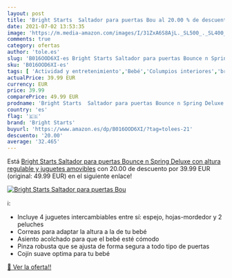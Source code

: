 ```yaml
---
layout: post
title: 'Bright Starts  Saltador para puertas Bou al 20.00 % de descuento'
date: 2021-07-02 13:53:35
image: 'https://m.media-amazon.com/images/I/31ZxA6S8AjL._SL500_._SL400_.jpg'
comments: true
category: ofertas
author: 'tole.es'
slug: 'B016OOD6XI-es Bright Starts Saltador para puertas Bounce n Spring Deluxe...'
sku: 'B016OOD6XI-es'
tags: [ 'Actividad y entretenimiento','Bebé','Columpios interiores','bright starts','juguetes', ]
actualPrice: 39.99 EUR
currency: EUR
price: 39.99
comparePrice: 49.99 EUR
prodname: 'Bright Starts  Saltador para puertas Bounce n Spring Deluxe con altura regulable y juguetes amovibles'
country: 'es'
flag: '🇪🇸'
brand: 'Bright Starts'
buyurl: 'https://www.amazon.es/dp/B016OOD6XI/?tag=tolees-21'
descuento: '20.00'
average: '32.465'
---
```


Está [Bright Starts  Saltador para puertas Bounce n Spring Deluxe con altura regulable y juguetes amovibles](https://www.amazon.es/dp/B016OOD6XI/?tag=tolees-21) con 20.00 de descuento por 39.99 EUR (original: 49.99 EUR) en el siguiente enlace!

[![Bright Starts  Saltador para puertas Bou](https://m.media-amazon.com/images/I/31ZxA6S8AjL._SL500_._SL400_.jpg)](https://www.amazon.es/dp/B016OOD6XI/?tag=tolees-21)

ℹ️:

- Incluye 4 juguetes intercambiables entre sí: espejo, hojas-mordedor y 2 peluches
- Correas para adaptar la altura a la de tu bebé
- Asiento acolchado para que el bebé esté cómodo
- Pinza robusta que se ajusta de forma segura a todo tipo de puertas
- Cojín suave optima para tu bebé

[🛒 Ver la oferta!!](https://www.amazon.es/dp/B016OOD6XI/?tag=tolees-21)
